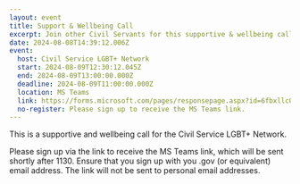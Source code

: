 ```yaml
---
layout: event
title: Support & Wellbeing Call
excerpt: Join other Civil Servants for this supportive & wellbeing call.
date: 2024-08-08T14:39:12.006Z
event:
  host: Civil Service LGBT+ Network
  start: 2024-08-09T12:30:12.045Z
  end: 2024-08-09T13:00:00.000Z
  deadline: 2024-08-09T11:00:00.000Z
  location: MS Teams
  link: https://forms.microsoft.com/pages/responsepage.aspx?id=6fbxllcQF0GsKIDN_ob4w5rH-JYeC7RDoJ1LtGte0GxUQ01RMVUwQldQVDdDQlZHVTlDUzk4SzUxQi4u
  no-register: Please sign up to receive the MS Teams link.
---
```

T﻿his is a supportive and wellbeing call for the Civil Service LGBT+ Network. 

P﻿lease sign up via the link to receive the MS Teams link, which will be sent shortly after 1130. Ensure that you sign up with you .gov (or equivalent) email address. The link will not be sent to personal email addresses.